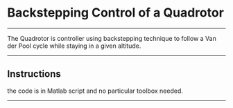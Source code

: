 # Backstepping Control of a Quadrotor
---
 The Quadrotor is controller using backstepping technique to follow a Van der Pool cycle while staying in a given altitude.


---
## Instructions

the code is in Matlab script and no particular toolbox needed.

---




